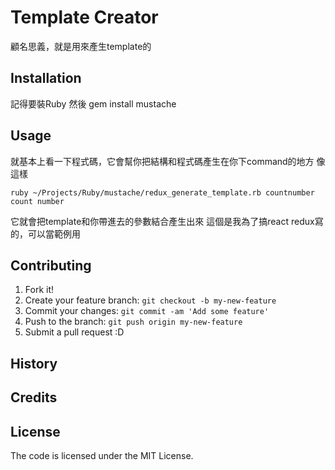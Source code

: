 # Template Creator

顧名思義，就是用來產生template的

## Installation

記得要裝Ruby
然後 gem install mustache

## Usage

就基本上看一下程式碼，它會幫你把結構和程式碼產生在你下command的地方
像這樣
```
ruby ~/Projects/Ruby/mustache/redux_generate_template.rb countnumber count number
```
它就會把template和你帶進去的參數結合產生出來
這個是我為了搞react redux寫的，可以當範例用

## Contributing

1. Fork it!
2. Create your feature branch: `git checkout -b my-new-feature`
3. Commit your changes: `git commit -am 'Add some feature'`
4. Push to the branch: `git push origin my-new-feature`
5. Submit a pull request :D

## History


## Credits


## License
The code is licensed under the MIT License.